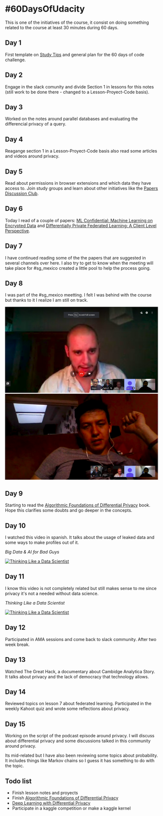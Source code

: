 # #60DaysOfUdacity

This is one of the initiatives of the course, it consist on doing something related to the course at least 30 minutes during 60 days.

## Day 1

First template on [Study Tips](Study%20Tips.md) and general plan for the 60 days of code challenge.

## Day 2

Engage in the slack comunity and divide Section 1 in lessons for this notes (still work to be done there - changed to a Lesson-Proyect-Code basis).

## Day 3

Worked on the notes around parallel databases and evaluating the differencial privacy of a query.

## Day 4

Reagange section 1 in a Lesson-Proyect-Code basis also read some articles and videos around privacy.

## Day 5

Read about permissions in browser extensions and which data they have access to. Join study groups and learn about other initiatives like the [Papers Discussion Club](https://github.com/papersdclub/theclub).

## Day 6

Today I read of a couple of papers: [ML Confidential: Machine Learning on Encrypted Data](https://eprint.iacr.org/2012/323.pdf) and [Differentially Private Federated Learning: A Client Level Perspective](https://arxiv.org/pdf/1712.07557.pdf).

## Day 7

I have continued reading some of the the papers that are suggested in several channels over here. I also try to get to know when the meeting will take place for #sg_mexico created a little pool to help the process going.

## Day 8

I was part of the #sg_mexico meetting. I felt I was behind with the course but thanks to it I realize I am still on track.

![First Meeting 1](Img/sg_mexico_first_meeting_1.png)
![First Meeting 2](Img/sg_mexico_first_meeting_2.png)

## Day 9

Starting to read the [Algorithmic Foundations of Differential Privacy](https://www.cis.upenn.edu/~aaroth/Papers/privacybook.pdf) book. Hope this clarifies some doubts and go deeper in the concepts.

## Day 10

I watched this video in spanish. It talks about the usage of leaked data and some ways to make profiles out of it.

*Big Data & AI for Bad Guys*

[![Thinking Like a Data Scientist](https://img.youtube.com/vi/PfM6xXkB78M/0.jpg)](https://www.youtube.com/watch?v=PfM6xXkB78M)

## Day 11

I know this video is not completely related but still makes sense to me since privacy it's not a needed without data science.

*Thinking Like a Data Scientist*

[![Thinking Like a Data Scientist](https://img.youtube.com/vi/FGDaxOvQapc/0.jpg)](https://www.youtube.com/watch?v=FGDaxOvQapc)

## Day 12

Participated in AMA sessions and come back to slack community. After two week break.

## Day 13

Watched The Great Hack, a documentary about Cambidge Analytica Story. It talks about privacy and the lack of democracy that technology allows.

## Day 14

Reviewed topics on lesson 7 about federated learning. Participated in the weekly Kahoot quiz and wrote some reflections about privacy.

## Day 15

Working on the script of the podcast episode around privacy. I will discuss about differential privacy and some discussions talked in this community around privacy.

Its mid-related but I have also been reviewing some topics about probability. It includes things like Markov chains so I guess it has something to do with the topic.

## Todo list

- Finish lesson notes and proyects
- Finish [Algorithmic Foundations of Differential Privacy](https://www.cis.upenn.edu/~aaroth/Papers/privacybook.pdf)
- [Deep Learning with Differential Privacy](https://arxiv.org/pdf/1607.00133.pdf)
- Participate in a kaggle competition or make a kaggle kernel
